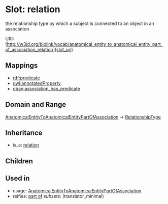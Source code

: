# Slot: relation


the relationship type by which a subject is connected to an object in an association

URI: [http://w3id.org/biolink/vocab/anatomical_entity_to_anatomical_entity_part_of_association_relation](slot_uri)
## Mappings

 * [rdf:predicate](http://purl.obolibrary.org/obo/rdf_predicate)
 * [owl:annotatedProperty](http://purl.obolibrary.org/obo/owl_annotatedProperty)
 * [oban:association_has_predicate](http://purl.obolibrary.org/obo/oban_association_has_predicate)
## Domain and Range

[AnatomicalEntityToAnatomicalEntityPartOfAssociation](AnatomicalEntityToAnatomicalEntityPartOfAssociation.md) -> [RelationshipType](RelationshipType.md)
## Inheritance

 *  is_a: [relation](relation.md)
## Children

## Used in

 *  usage: [AnatomicalEntityToAnatomicalEntityPartOfAssociation](AnatomicalEntityToAnatomicalEntityPartOfAssociation.md)
 *  reifies: [part of](part_of.md) *subsets*: (translator_minimal)
